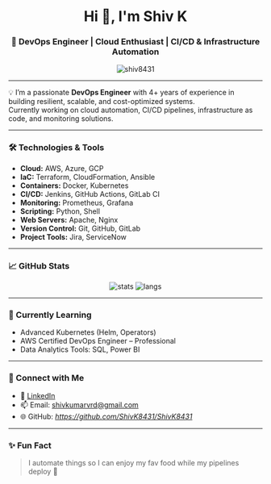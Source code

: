 <h1 align="center">Hi 👋, I'm Shiv K</h1>
<h3 align="center">🚀 DevOps Engineer | Cloud Enthusiast | CI/CD & Infrastructure Automation</h3>

<p align="center">
  <img src="https://komarev.com/ghpvc/?username=shiv8431&label=Profile%20views&color=0e75b6&style=flat" alt="shiv8431" />
</p>

---

💡 I’m a passionate **DevOps Engineer** with 4+ years of experience in building resilient, scalable, and cost-optimized systems.  
Currently working on cloud automation, CI/CD pipelines, infrastructure as code, and monitoring solutions.

---

### 🛠️ Technologies & Tools

- **Cloud:** AWS, Azure, GCP  
- **IaC:** Terraform, CloudFormation, Ansible  
- **Containers:** Docker, Kubernetes  
- **CI/CD:** Jenkins, GitHub Actions, GitLab CI  
- **Monitoring:** Prometheus, Grafana  
- **Scripting:** Python, Shell  
- **Web Servers:** Apache, Nginx  
- **Version Control:** Git, GitHub, GitLab  
- **Project Tools:** Jira, ServiceNow  

---

### 📈 GitHub Stats

<p align="center">
  <img src="https://github-readme-stats.vercel.app/api?username=shiv8431&show_icons=true&theme=radical" alt="stats" />
  <img src="https://github-readme-stats.vercel.app/api/top-langs/?username=shiv8431&layout=compact&theme=radical" alt="langs" />
</p>

---

### 🌱 Currently Learning

- Advanced Kubernetes (Helm, Operators)
- AWS Certified DevOps Engineer – Professional
- Data Analytics Tools: SQL, Power BI

---

### 🤝 Connect with Me

- 💼 [LinkedIn](https://www.linkedin.com/in/shivkumar-v-0660a41a9/)
- 📫 Email: shivkumarvrd@gmail.com  
- 🌐 GitHub: *https://github.com/ShivK8431/ShivK8431*

---

### ✨ Fun Fact

> I automate things so I can enjoy my fav food while my pipelines deploy 🚀

